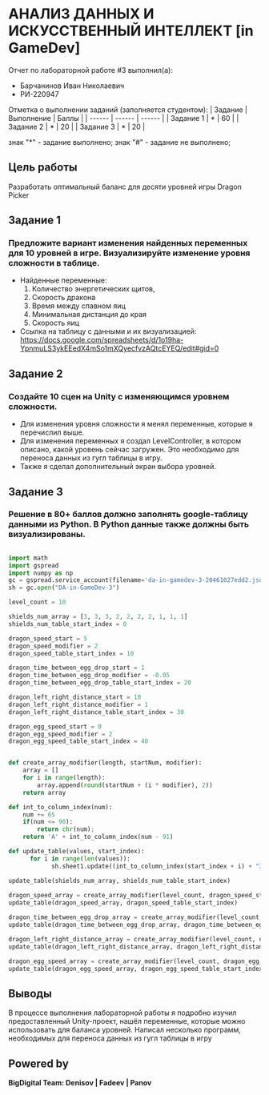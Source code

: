 # АНАЛИЗ ДАННЫХ И ИСКУССТВЕННЫЙ ИНТЕЛЛЕКТ [in GameDev]
Отчет по лабораторной работе #3 выполнил(а):
- Барчанинов Иван Николаевич
- РИ-220947

Отметка о выполнении заданий (заполняется студентом):
| Задание | Выполнение | Баллы |
| ------ | ------ | ------ |
| Задание 1 | * | 60 |
| Задание 2 | * | 20 |
| Задание 3 | * | 20 |

знак "*" - задание выполнено; знак "#" - задание не выполнено;

## Цель работы
Разработать оптимальный баланс для десяти уровней игры Dragon Picker

## Задание 1
### Предложите вариант изменения найденных переменных для 10 уровней в игре. Визуализируйте изменение уровня сложности в таблице.
- Найденные переменные:
  1. Количество энергетических щитов,
  2. Скорость дракона
  3. Время между спавном яиц
  4. Минимальная дистанция до края
  5. Скорость яиц
- Ссылка на таблицу с данными и их визуализацией: https://docs.google.com/spreadsheets/d/1o19ha-YpnmuLS3ykEEedX4mSo1mXQyecfvzAQtcEYEQ/edit#gid=0

## Задание 2
### Создайте 10 сцен на Unity с изменяющимся уровнем сложности.
- Для изменения уровня сложности я менял переменные, которые я перечислил выше.
- Для изменения переменных я создал LevelController, в котором описано, какой уровень сейчас загружен. Это необходимо для переноса данных из гугл таблицы в игру.
- Также я сделал дополнительный экран выбора уровней.

## Задание 3
### Решение в 80+ баллов должно заполнять google-таблицу данными из Python. В Python данные также должны быть визуализированы.

```py

import math
import gspread
import numpy as np
gc = gspread.service_account(filename='da-in-gamedev-3-20461027edd2.json')
sh = gc.open("DA-in-GameDev-3")

level_count = 10

shields_num_array = [3, 3, 3, 2, 2, 2, 2, 1, 1, 1]
shields_num_table_start_index = 0

dragon_speed_start = 5
dragon_speed_modifier = 2
dragon_speed_table_start_index = 10

dragon_time_between_egg_drop_start = 1
dragon_time_between_egg_drop_modifier = -0.05
dragon_time_between_egg_drop_table_start_index = 20

dragon_left_right_distance_start = 10
dragon_left_right_distance_modifier = 1
dragon_left_right_distance_table_start_index = 30

dragon_egg_speed_start = 0
dragon_egg_speed_modifier = 2
dragon_egg_speed_table_start_index = 40


def create_array_modifier(length, startNum, modifier):
    array = []
    for i in range(length):
        array.append(round(startNum + (i * modifier), 2))
    return array

def int_to_column_index(num):
    num += 65
    if(num <= 90):
        return chr(num);
    return 'A' + int_to_column_index(num - 91)

def update_table(values, start_index):
      for i in range(len(values)):
            sh.sheet1.update((int_to_column_index(start_index + i) + "3"), values[i])

update_table(shields_num_array, shields_num_table_start_index)
            
dragon_speed_array = create_array_modifier(level_count, dragon_speed_start, dragon_speed_modifier)
update_table(dragon_speed_array, dragon_speed_table_start_index)

dragon_time_between_egg_drop_array = create_array_modifier(level_count, dragon_time_between_egg_drop_start, dragon_time_between_egg_drop_modifier)
update_table(dragon_time_between_egg_drop_array, dragon_time_between_egg_drop_table_start_index)

dragon_left_right_distance_array = create_array_modifier(level_count, dragon_left_right_distance_start, dragon_left_right_distance_modifier)
update_table(dragon_left_right_distance_array, dragon_left_right_distance_table_start_index)

dragon_egg_speed_array = create_array_modifier(level_count, dragon_egg_speed_start, dragon_egg_speed_modifier)
update_table(dragon_egg_speed_array, dragon_egg_speed_table_start_index)

```

## Выводы

В процессе выполнения лабораторной работы я подробно изучил предоставленный Unity-проект, нашёл переменные, которые можно использовать для баланса уровней. Написал несколько программ, необходимых для переноса данных из гугл таблицы в игру

## Powered by

**BigDigital Team: Denisov | Fadeev | Panov**
